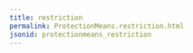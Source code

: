 ```yaml
---
title: restriction
permalink: ProtectionMeans.restriction.html
jsonid: protectionmeans_restriction
---
```

